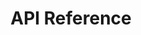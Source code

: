 ---
title: API Reference

language_tabs:
  - shell

includes:
  - developer_guide
  - introduction
  - transaction_types
  - text_to_speech
  - automated_speech_recognition
  - position_markers
  - visemes
  - revision_history

toc_footers:
  - <a href='#'>Sign Up for a Developer Key</a>
  - <a href='https://github.com/tripit/slate'>Documentation Powered by Slate</a>

search: true
---